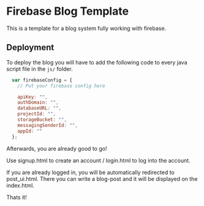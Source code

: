 # Firebase Blog Template

This is a template for a blog system fully working with firebase.

## Deployment

To deploy the blog you will have to add the following code to every java script file in the `js/` folder.

```js
  var firebaseConfig = {
    // Put your firebase config here

    apiKey: "",
    authDomain: "",
    databaseURL: "",
    projectId: "",
    storageBucket: "",
    messagingSenderId: "",
    appId: ""
  };
```

Afterwards, you are already good to go!

Use signup.html to create an account / login.html to log into the account.

If you are already logged in, you will be automatically redirected to post_ui.html.
There you can write a blog-post and it will be displayed on the index.html.

Thats it!
